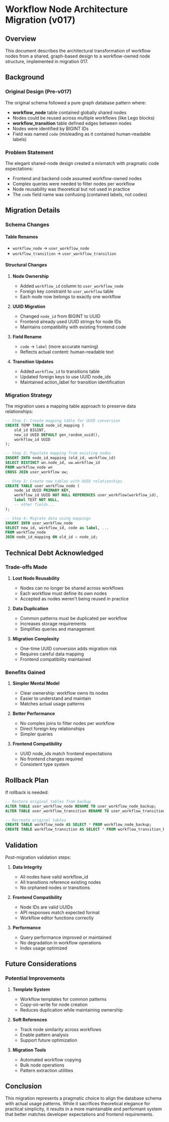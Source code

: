 # Workflow Node Architecture Migration (v017)

## Overview

This document describes the architectural transformation of workflow nodes from a shared, graph-based design to a workflow-owned node structure, implemented in migration 017.

## Background

### Original Design (Pre-v017)
The original schema followed a pure graph database pattern where:
- **workflow_node** table contained globally shared nodes
- Nodes could be reused across multiple workflows (like Lego blocks)
- **workflow_transition** table defined edges between nodes
- Nodes were identified by BIGINT IDs
- Field was named `code` (misleading as it contained human-readable labels)

### Problem Statement
The elegant shared-node design created a mismatch with pragmatic code expectations:
- Frontend and backend code assumed workflow-owned nodes
- Complex queries were needed to filter nodes per workflow
- Node reusability was theoretical but not used in practice
- The `code` field name was confusing (contained labels, not codes)

## Migration Details

### Schema Changes

#### Table Renames
- `workflow_node` → `user_workflow_node`
- `workflow_transition` → `user_workflow_transition`

#### Structural Changes
1. **Node Ownership**
   - Added `workflow_id` column to `user_workflow_node`
   - Foreign key constraint to `user_workflow` table
   - Each node now belongs to exactly one workflow

2. **UUID Migration**
   - Changed `node_id` from BIGINT to UUID
   - Frontend already used UUID strings for node IDs
   - Maintains compatibility with existing frontend code

3. **Field Rename**
   - `code` → `label` (more accurate naming)
   - Reflects actual content: human-readable text

4. **Transition Updates**
   - Added `workflow_id` to transitions table
   - Updated foreign keys to use UUID node_ids
   - Maintained action_label for transition identification

### Migration Strategy

The migration uses a mapping table approach to preserve data relationships:

```sql
-- Step 1: Create mapping table for UUID conversion
CREATE TEMP TABLE node_id_mapping (
    old_id BIGINT,
    new_id UUID DEFAULT gen_random_uuid(),
    workflow_id UUID
);

-- Step 2: Populate mapping from existing nodes
INSERT INTO node_id_mapping (old_id, workflow_id)
SELECT DISTINCT wn.node_id, uw.workflow_id
FROM workflow_node wn
CROSS JOIN user_workflow uw;

-- Step 3: Create new tables with UUID relationships
CREATE TABLE user_workflow_node (
    node_id UUID PRIMARY KEY,
    workflow_id UUID NOT NULL REFERENCES user_workflow(workflow_id),
    label TEXT NOT NULL,
    -- other fields...
);

-- Step 4: Migrate data using mappings
INSERT INTO user_workflow_node
SELECT new_id, workflow_id, code as label, ...
FROM workflow_node
JOIN node_id_mapping ON old_id = node_id;
```

## Technical Debt Acknowledged

### Trade-offs Made
1. **Lost Node Reusability**
   - Nodes can no longer be shared across workflows
   - Each workflow must define its own nodes
   - Accepted as nodes weren't being reused in practice

2. **Data Duplication**
   - Common patterns must be duplicated per workflow
   - Increases storage requirements
   - Simplifies queries and management

3. **Migration Complexity**
   - One-time UUID conversion adds migration risk
   - Requires careful data mapping
   - Frontend compatibility maintained

### Benefits Gained
1. **Simpler Mental Model**
   - Clear ownership: workflow owns its nodes
   - Easier to understand and maintain
   - Matches actual usage patterns

2. **Better Performance**
   - No complex joins to filter nodes per workflow
   - Direct foreign key relationships
   - Simpler queries

3. **Frontend Compatibility**
   - UUID node_ids match frontend expectations
   - No frontend changes required
   - Consistent type system

## Rollback Plan

If rollback is needed:

```sql
-- Restore original tables from backup
ALTER TABLE user_workflow_node RENAME TO user_workflow_node_backup;
ALTER TABLE user_workflow_transition RENAME TO user_workflow_transition_backup;

-- Recreate original tables
CREATE TABLE workflow_node AS SELECT * FROM workflow_node_backup;
CREATE TABLE workflow_transition AS SELECT * FROM workflow_transition_backup;
```

## Validation

Post-migration validation steps:

1. **Data Integrity**
   - All nodes have valid workflow_id
   - All transitions reference existing nodes
   - No orphaned nodes or transitions

2. **Frontend Compatibility**
   - Node IDs are valid UUIDs
   - API responses match expected format
   - Workflow editor functions correctly

3. **Performance**
   - Query performance improved or maintained
   - No degradation in workflow operations
   - Index usage optimized

## Future Considerations

### Potential Improvements
1. **Template System**
   - Workflow templates for common patterns
   - Copy-on-write for node creation
   - Reduces duplication while maintaining ownership

2. **Soft References**
   - Track node similarity across workflows
   - Enable pattern analysis
   - Support future optimization

3. **Migration Tools**
   - Automated workflow copying
   - Bulk node operations
   - Pattern extraction utilities

## Conclusion

This migration represents a pragmatic choice to align the database schema with actual usage patterns. While it sacrifices theoretical elegance for practical simplicity, it results in a more maintainable and performant system that better matches developer expectations and frontend requirements.
